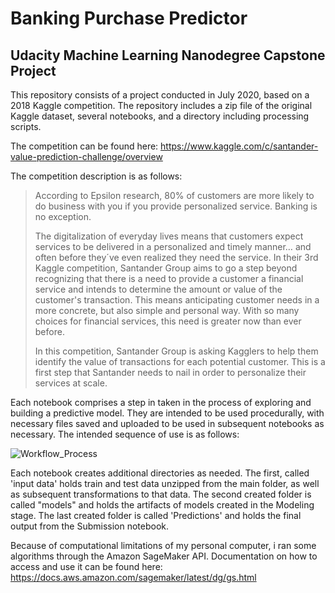 # Banking Purchase Predictor
## Udacity Machine Learning Nanodegree Capstone Project


This repository consists of a project conducted in July 2020, based on a 2018 Kaggle competition. The repository includes a zip file of the original Kaggle dataset, several notebooks, and a directory including processing scripts.

The competition can be found here: https://www.kaggle.com/c/santander-value-prediction-challenge/overview

The competition description is as follows:

> According to Epsilon research, 80% of customers are more likely to do business with you if you provide personalized service. Banking is no exception.
>
> The digitalization of everyday lives means that customers expect services to be delivered in a personalized and timely manner… and often before they´ve even realized they need the service. In their 3rd Kaggle competition, Santander Group aims to go a step beyond recognizing that there is a need to provide a customer a financial service and intends to determine the amount or value of the customer's transaction. This means anticipating customer needs in a more concrete, but also simple and personal way. With so many choices for financial services, this need is greater now than ever before.
>
> In this competition, Santander Group is asking Kagglers to help them identify the value of transactions for each potential customer. This is a first step that Santander needs to nail in order to personalize their services at scale.

Each notebook comprises a step in taken in the process of exploring and building a predictive model. They are intended to be used procedurally, with necessary files saved and uploaded to be used in subsequent notebooks as necessary. The intended sequence of use is as follows:

![Workflow_Process](https://user-images.githubusercontent.com/14168443/88705685-bb22aa00-d0c4-11ea-8063-08e92f9e9f76.JPG)

Each notebook creates additional directories as needed. The first, called 'input data' holds train and test data unzipped from the main folder, as well as subsequent transformations to that data. The second created folder is called "models" and holds the artifacts of models created in the Modeling stage. The last created folder is called 'Predictions' and holds the final output from the Submission notebook.

Because of computational limitations of my personal computer, i ran some algorithms through the Amazon SageMaker API. Documentation on how to access and use it can be found here: https://docs.aws.amazon.com/sagemaker/latest/dg/gs.html
